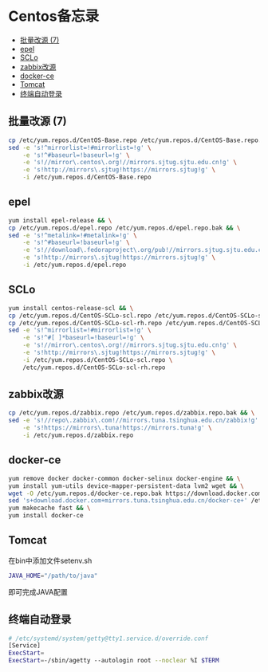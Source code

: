 # Centos备忘录  <!-- omit in toc -->

- [批量改源 (7)](#批量改源-7)
- [epel](#epel)
- [SCLo](#sclo)
- [zabbix改源](#zabbix改源)
- [docker-ce](#docker-ce)
- [Tomcat](#tomcat)
- [终端自动登录](#终端自动登录)

## 批量改源 (7)
```sh
cp /etc/yum.repos.d/CentOS-Base.repo /etc/yum.repos.d/CentOS-Base.repo.bak && \
sed -e 's!^mirrorlist=!#mirrorlist=!g' \
    -e 's!^#baseurl=!baseurl=!g' \
    -e 's!//mirror\.centos\.org!//mirrors.sjtug.sjtu.edu.cn!g' \
    -e 's!http://mirrors\.sjtug!https://mirrors.sjtug!g' \
    -i /etc/yum.repos.d/CentOS-Base.repo
```

## epel
```sh
yum install epel-release && \
cp /etc/yum.repos.d/epel.repo /etc/yum.repos.d/epel.repo.bak && \
sed -e 's!^metalink=!#metalink=!g' \
    -e 's!^#baseurl=!baseurl=!g' \
    -e 's!//download\.fedoraproject\.org/pub!//mirrors.sjtug.sjtu.edu.cn/fedora!g' \
    -e 's!http://mirrors\.sjtug!https://mirrors.sjtug!g' \
    -i /etc/yum.repos.d/epel.repo
```

## SCLo
```sh
yum install centos-release-scl && \
cp /etc/yum.repos.d/CentOS-SCLo-scl.repo /etc/yum.repos.d/CentOS-SCLo-scl.repo.bak && \
cp /etc/yum.repos.d/CentOS-SCLo-scl-rh.repo /etc/yum.repos.d/CentOS-SCLo-scl-rh.repo.bak && \
sed -e 's!^mirrorlist=!#mirrorlist=!g' \
    -e 's!^#[ ]*baseurl=!baseurl=!g' \
    -e 's!//mirror\.centos\.org!//mirrors.sjtug.sjtu.edu.cn!g' \
    -e 's!http://mirrors\.sjtug!https://mirrors.sjtug!g' \
    -i /etc/yum.repos.d/CentOS-SCLo-scl.repo \
    /etc/yum.repos.d/CentOS-SCLo-scl-rh.repo
```

## zabbix改源
``` sh
cp /etc/yum.repos.d/zabbix.repo /etc/yum.repos.d/zabbix.repo.bak && \
sed -e 's!//repo\.zabbix\.com!//mirrors.tuna.tsinghua.edu.cn/zabbix!g' \
    -e 's!https://mirrors\.tuna!https://mirrors.tuna!g' \
    -i /etc/yum.repos.d/zabbix.repo
```

## docker-ce
``` sh
yum remove docker docker-common docker-selinux docker-engine && \
yum install yum-utils device-mapper-persistent-data lvm2 wget && \
wget -O /etc/yum.repos.d/docker-ce.repo.bak https://download.docker.com/linux/centos/docker-ce.repo && \
sed 's+download.docker.com+mirrors.tuna.tsinghua.edu.cn/docker-ce+' /etc/yum.repos.d/docker-ce.repo.bak > /etc/yum.repos.d/docker-ce.repo && \
yum makecache fast && \
yum install docker-ce
```

## Tomcat
在bin中添加文件setenv.sh
``` sh
JAVA_HOME="/path/to/java"
```
即可完成JAVA配置

## 终端自动登录
```sh
# /etc/systemd/system/getty@tty1.service.d/override.conf
[Service]
ExecStart=
ExecStart=-/sbin/agetty --autologin root --noclear %I $TERM
```